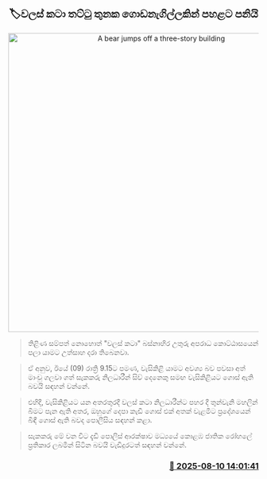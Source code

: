 <p align='center'><b><h2 align='center' title='A bear jumps off a three-story building'>🏷වලස් කටා තට්ටු තුනක ගොඩනැගිල්ලකින්  පහළට පනියි</h2></b></p>
<p align='center'><img src='https://helakuru.sgp1.cdn.digitaloceanspaces.com/esana/images/lib/arrest-new-io.jpg' width='600' alt='A bear jumps off a three-story building'></p>

> තිළිණ සම්පත් නොහොත් "වලස් කටා" බස්නාහිර උතුරු අපරාධ කොට්ඨාසයෙන් පලා යාමට උත්සාහ දරා තිබෙනවා.

> ඒ අනුව, ඊයේ (09) රාත්‍රි 9.15ට පමණ, වැසිකිළි යාමට අවශ්‍ය බව පවසා අත් මාංචු ගලවා ගත් සැකකරු නිලධාරීන් සිව් දෙනෙකු සමඟ වැසිකිළියට ගොස් ඇති බවයි සඳහන් වන්නේ.

> එහිදී, වැසිකිළියට යන අතරතුරදී වලස් කටා නිලධාරීන්ට පහර දී තුන්වැනි මහලින් බිමට පැන ඇති අතර, ඔහුගේ දෙපා කැඩී ගොස් එක් අතක් වැළමිට ප්‍රදේශයෙන් බිඳී ගොස් ඇති බවද පොලීසිය සඳහන් කළා.

> සැකකරු මේ වන විට දැඩි පොලිස් ආරක්ෂාව මධ්‍යයේ කොළඹ ජාතික රෝහලේ ප්‍රතිකාර ලබමින් සිටින බවයි වැඩිදුරටත් සඳහන් වන්නේ.



<h3 align='right'><a href='https://www.helakuru.lk/esana/p/112573/'>📅 2025-08-10 14:01:41</a></h3>
